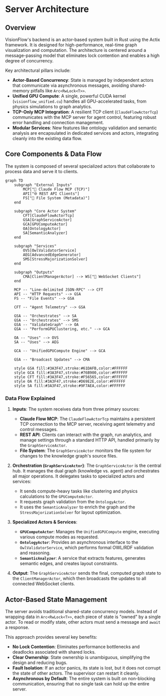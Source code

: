 # Server Architecture

## Overview

VisionFlow's backend is an actor-based system built in Rust using the Actix framework. It is designed for high-performance, real-time graph visualization and computation. The architecture is centered around a message-passing model that eliminates lock contention and enables a high degree of concurrency.

Key architectural pillars include:
- **Actor-Based Concurrency**: State is managed by independent actors that communicate via asynchronous messages, avoiding shared-memory pitfalls like `Arc<RwLock<T>>`.
- **Unified GPU Compute**: A single, powerful CUDA kernel (`visionflow_unified.cu`) handles all GPU-accelerated tasks, from physics simulations to graph analytics.
- **TCP-Only MCP Integration**: A resilient TCP client (`ClaudeFlowActorTcp`) communicates with the MCP server for agent control, featuring robust error handling and connection management.
- **Modular Services**: New features like ontology validation and semantic analysis are encapsulated in dedicated services and actors, integrating cleanly into the existing data flow.

## Core Components & Data Flow

The system is composed of several specialized actors that collaborate to process data and serve it to clients.

```mermaid
graph TD
    subgraph "External Inputs"
        MCP["🤖 Claude Flow MCP (TCP)"]
        API["🌐 REST API Clients"]
        FS["📄 File System (Metadata)"]
    end

    subgraph "Core Actor System"
        CFT[ClaudeFlowActorTcp]
        GSA[GraphServiceActor]
        GCA[GPUComputeActor]
        OA[OntologyActor]
        SA[SemanticAnalyzer]
    end

    subgraph "Services"
        OVS[OwlValidatorService]
        AEG[AdvancedEdgeGenerator]
        SMS[StressMajorizationSolver]
    end

    subgraph "Outputs"
        CMA[ClientManagerActor] --> WS["📡 WebSocket Clients"]
    end

    MCP -- "Line-delimited JSON-RPC" --> CFT
    API -- "HTTP Requests" --> GSA
    FS -- "File Events" --> GSA

    CFT -- "Agent Telemetry" --> GSA
    
    GSA -- "Orchestrates" --> SA
    GSA -- "Orchestrates" --> SMS
    GSA -- "ValidateGraph" --> OA
    GSA -- "PerformGPUClustering, etc." --> GCA

    OA -- "Uses" --> OVS
    SA -- "Uses" --> AEG

    GCA -- "UnifiedGPUCompute Engine" --> GCA
    
    GSA -- "Broadcast Updates" --> CMA

    style GSA fill:#3A3F47,stroke:#61DAFB,color:#FFFFFF
    style GCA fill:#3A3F47,stroke:#76B900,color:#FFFFFF
    style CFT fill:#3A3F47,stroke:#F56565,color:#FFFFFF
    style OA fill:#3A3F47,stroke:#D69E2E,color:#FFFFFF
    style SA fill:#3A3F47,stroke:#9F7AEA,color:#FFFFFF
```

### Data Flow Explained

1.  **Inputs**: The system receives data from three primary sources:
    *   **Claude Flow MCP**: The `ClaudeFlowActorTcp` maintains a persistent TCP connection to the MCP server, receiving agent telemetry and control messages.
    *   **REST API**: Clients can interact with the graph, run analytics, and manage settings through a standard HTTP API, handled primarily by the `GraphServiceActor`.
    *   **File System**: The `GraphServiceActor` monitors the file system for changes to the knowledge graph's source files.

2.  **Orchestration (`GraphServiceActor`)**: The `GraphServiceActor` is the central hub. It manages the dual graph (knowledge vs. agent) and orchestrates all major operations. It delegates tasks to specialized actors and services:
    *   It sends compute-heavy tasks like clustering and physics calculations to the `GPUComputeActor`.
    *   It requests graph validation from the `OntologyActor`.
    *   It uses the `SemanticAnalyzer` to enrich the graph and the `StressMajorizationSolver` for layout optimization.

3.  **Specialized Actors & Services**:
    *   **`GPUComputeActor`**: Manages the `UnifiedGPUCompute` engine, executing various compute modes as requested.
    *   **`OntologyActor`**: Provides an asynchronous interface to the `OwlValidatorService`, which performs formal OWL/RDF validation and reasoning.
    *   **`SemanticAnalyzer`**: A service that extracts features, generates semantic edges, and creates layout constraints.

4.  **Output**: The `GraphServiceActor` sends the final, computed graph state to the `ClientManagerActor`, which then broadcasts the updates to all connected WebSocket clients.

## Actor-Based State Management

The server avoids traditional shared-state concurrency models. Instead of wrapping data in `Arc<RwLock<T>>`, each piece of state is "owned" by a single actor. To read or modify state, other actors must send a message and `await` a response.

This approach provides several key benefits:
-   **No Lock Contention**: Eliminates performance bottlenecks and deadlocks associated with shared locks.
-   **Clear Ownership**: State ownership is unambiguous, simplifying the design and reducing bugs.
-   **Fault Isolation**: If an actor panics, its state is lost, but it does not corrupt the state of other actors. The supervisor can restart it cleanly.
-   **Asynchronous by Default**: The entire system is built on non-blocking communication, ensuring that no single task can hold up the entire server.